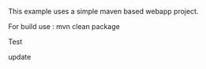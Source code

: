This example uses a simple maven based webapp project.

For build use : mvn clean package

Test

update